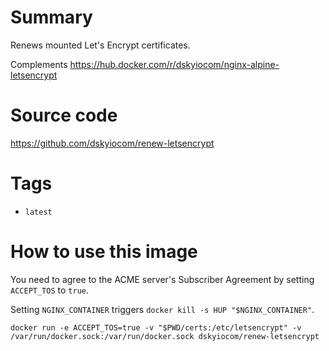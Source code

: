 # Summary

Renews mounted Let's Encrypt certificates.

Complements https://hub.docker.com/r/dskyiocom/nginx-alpine-letsencrypt

# Source code

https://github.com/dskyiocom/renew-letsencrypt

# Tags

- `latest`

# How to use this image

You need to agree to the ACME server's Subscriber Agreement by setting `ACCEPT_TOS` to `true`.

Setting `NGINX_CONTAINER` triggers `docker kill -s HUP "$NGINX_CONTAINER"`.

```console
docker run -e ACCEPT_TOS=true -v "$PWD/certs:/etc/letsencrypt" -v /var/run/docker.sock:/var/run/docker.sock dskyiocom/renew-letsencrypt
```
